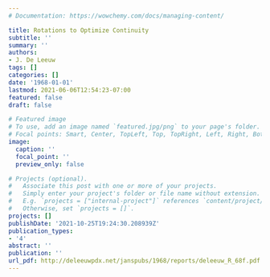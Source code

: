 ```yaml
---
# Documentation: https://wowchemy.com/docs/managing-content/

title: Rotations to Optimize Continuity
subtitle: ''
summary: ''
authors:
- J. De Leeuw
tags: []
categories: []
date: '1968-01-01'
lastmod: 2021-06-06T12:54:23-07:00
featured: false
draft: false

# Featured image
# To use, add an image named `featured.jpg/png` to your page's folder.
# Focal points: Smart, Center, TopLeft, Top, TopRight, Left, Right, BottomLeft, Bottom, BottomRight.
image:
  caption: ''
  focal_point: ''
  preview_only: false

# Projects (optional).
#   Associate this post with one or more of your projects.
#   Simply enter your project's folder or file name without extension.
#   E.g. `projects = ["internal-project"]` references `content/project/deep-learning/index.md`.
#   Otherwise, set `projects = []`.
projects: []
publishDate: '2021-10-25T19:24:30.208939Z'
publication_types:
- '4'
abstract: ''
publication: ''
url_pdf: http://deleeuwpdx.net/janspubs/1968/reports/deleeuw_R_68f.pdf
---
```

